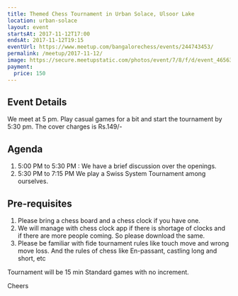 ```yaml
---
title: Themed Chess Tournament in Urban Solace, Ulsoor Lake
location: urban-solace
layout: event
startsAt: 2017-11-12T17:00
endsAt: 2017-11-12T19:15
eventUrl: https://www.meetup.com/bangalorechess/events/244743453/
permalink: /meetup/2017-11-12/
image: https://secure.meetupstatic.com/photos/event/7/8/f/d/event_465630973.jpeg
payment:
  price: 150
---
```

## Event Details
We meet at 5 pm. Play casual games for a bit and start the tournament by 5:30 pm. The cover charges is Rs.149/-

## Agenda
1. 5:00 PM to 5:30 PM : We have a brief discussion over the openings.
1. 5:30 PM to 7:15 PM We play a Swiss System Tournament among ourselves.

## Pre-requisites
1. Please bring a chess board and a chess clock if you have one.
1. We will manage with chess clock app if there is shortage of clocks and if there are more people coming. So please download the same.
1. Please be familiar with fide tournament rules like touch move and wrong move loss. And the rules of chess like En-passant, castling long and short, etc

Tournament will be 15 min Standard games with no increment.

Cheers


